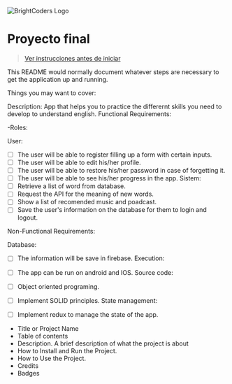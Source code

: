 ![BrightCoders Logo](img/logo.png)

# Proyecto final

> [Ver instrucciones antes de iniciar](./instructions/instructions.md)

This README would normally document whatever steps are necessary to get the application up and running.

Things you may want to cover:

Description: App that helps you to practice the differernt skills you need to develop to understand english.
Functional Requirements: 

-Roles: 
 
User: 
- [ ] The user will be able to register filling up a form with certain inputs.
- [ ] The user will be able to edit his/her profile.
- [ ] The user will be able to restore his/her password in case of forgetting it.
- [ ] The user will be able to see his/her progress in the app.
Sistem:
- [ ] Retrieve a list of word from database.
- [ ] Request the API for the meaning of new words.
- [ ] Show a list of recomended music and poadcast.
- [ ] Save the user's information on the database for them to login and logout.

Non-Functional Requirements:

Database:
- [ ] The information will be save in firebase.
Execution:
- [ ] The app can be run on android and IOS.
Source code:
- [ ] Object oriented programing.
- [ ] Implement SOLID principles.
State management:
- [ ] Implement redux to manage the state of the app.


- Title or Project Name
- Table of contents
- Description. A brief description of what the project is about
- How to Install and Run the Project.
- How to Use the Project.
- Credits
- Badges
